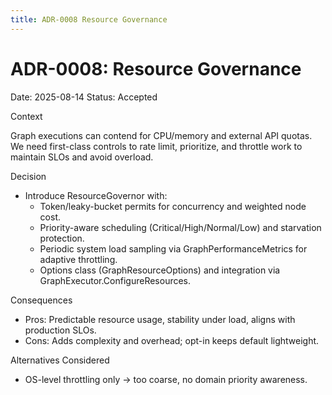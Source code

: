```yaml
---
title: ADR-0008 Resource Governance
---
```


# ADR-0008: Resource Governance

Date: 2025-08-14
Status: Accepted

Context

Graph executions can contend for CPU/memory and external API quotas. We need first-class controls to rate
limit, prioritize, and throttle work to maintain SLOs and avoid overload.

Decision

- Introduce ResourceGovernor with:
  - Token/leaky-bucket permits for concurrency and weighted node cost.
  - Priority-aware scheduling (Critical/High/Normal/Low) and starvation protection.
  - Periodic system load sampling via GraphPerformanceMetrics for adaptive throttling.
  - Options class (GraphResourceOptions) and integration via GraphExecutor.ConfigureResources.

Consequences

- Pros: Predictable resource usage, stability under load, aligns with production SLOs.
- Cons: Adds complexity and overhead; opt-in keeps default lightweight.

Alternatives Considered

- OS-level throttling only → too coarse, no domain priority awareness.


